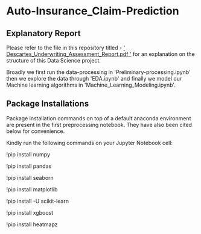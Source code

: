 # Auto-Insurance_Claim-Prediction

## Explanatory Report 
Please refer to the file in this repository titled - <a href="https://github.com/ranganathvaikuntham/Auto-Insurance_Claim-Prediction/blob/main/Descartes_Underwriting_Assessment_Report.pdf">' Descartes_Underwriting_Assessment_Report.pdf '</a>
 for an explanation on the structure of this Data Science project.

Broadly we first run the data-processing in 'Preliminary-processing.ipynb' then we explore the data through 'EDA.ipynb' and finally we model our Machine learning algorithms in 'Machine_Learning_Modeling.ipynb'.

## Package Installations
Package installation commands on top of a default anaconda environment are present in the first preprocessing notebook. They have also been cited below for convenience.

Kindly run the following commands on your Jupyter Notebook cell:

!pip install numpy 

!pip install pandas 

!pip install seaborn 

!pip install matplotlib 

!pip install -U scikit-learn

!pip install xgboost

!pip install heatmapz

